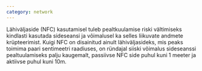 ```yaml
---
category: network
---
```

Lähiväljaside (NFC) kasutamisel tuleb pealtkuulamise riski vältimiseks kindlasti
kasutada sideseansi ja võimalusel ka selles liikuvate andmete krüpteerimist.
Kuigi NFC on disainitud ainult lähiväljasideks, mis peaks toimima paari
sentimeetri raadiuses, on ründajal siiski võimalus sideseanssi pealtuulamiseks
palju kaugemalt, passiivse NFC side puhul kuni 1 meeter ja aktiivse puhul kuni
10m.
